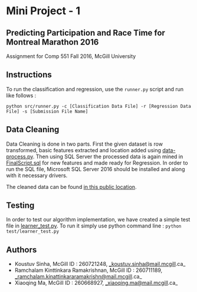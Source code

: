 # Mini Project - 1
## Predicting Participation and Race Time for Montreal Marathon 2016

Assignment for Comp 551 Fall 2016, McGill University

## Instructions

To run the classification and regression, use the `runner.py` script and run like follows :

```
python src/runner.py -c [Classification Data File] -r [Regression Data File] -s [Submission File Name]
```

## Data Cleaning

Data Cleaning is done in two parts. First the given dataset is row transformed, basic features extracted and location added using [data-process.py](preprocessing/data-process.py). Then using SQL Server the processed data is again mined in [FinalScript.sql](preprocessing/FinalScript.sql) for new features and made ready for Regression. In order to run the SQL file, Microsoft SQL Server 2016 should be installed and along with it necessary drivers.

The cleaned data can be found [in this public location](https://github.com/koustuvsinha/data-adventures/tree/master/montreal2016).

## Testing

In order to test our algorithm implementation, we have created a simple test file in [learner_test.py](test/learner_test.py). To run it simply use python command line : `python test/learner_test.py`

## Authors

* Koustuv Sinha, McGill ID : 260721248, _koustuv.sinha@mail.mcgill.ca_
* Ramchalam Kinttinkara Ramakrishnan, McGill ID : 260711189, _ramchalam.kinattinkararamakrishn@mail.mcgill.ca_
* Xiaoqing Ma, McGill ID : 260668927, _xiaoqing.ma@mail.mcgill.ca_
